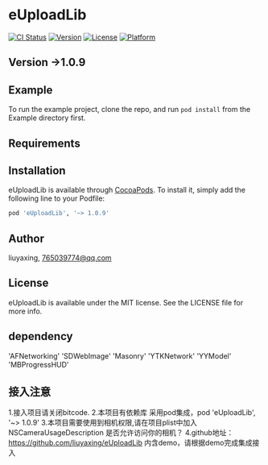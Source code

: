 # eUploadLib

[![CI Status](https://img.shields.io/travis/liuyaxing/eUploadLib.svg?style=flat)](https://travis-ci.org/liuyaxing/eUploadLib)
[![Version](https://img.shields.io/cocoapods/v/eUploadLib.svg?style=flat)](https://cocoapods.org/pods/eUploadLib)
[![License](https://img.shields.io/cocoapods/l/eUploadLib.svg?style=flat)](https://cocoapods.org/pods/eUploadLib)
[![Platform](https://img.shields.io/cocoapods/p/eUploadLib.svg?style=flat)](https://cocoapods.org/pods/eUploadLib)

## Version ->1.0.9

## Example

To run the example project, clone the repo, and run `pod install` from the Example directory first.

## Requirements

## Installation

eUploadLib is available through [CocoaPods](https://cocoapods.org). To install
it, simply add the following line to your Podfile:

```ruby
pod 'eUploadLib', '~> 1.0.9'
```

## Author

liuyaxing, 765039774@qq.com

## License

eUploadLib is available under the MIT license. See the LICENSE file for more info.

## dependency 
'AFNetworking'
'SDWebImage'
'Masonry'
'YTKNetwork'
'YYModel'
'MBProgressHUD'




## 接入注意

1.接入项目请关闭bitcode.
2.本项目有依赖库 采用pod集成，pod 'eUploadLib', '~> 1.0.9'
3.本项目需要使用到相机权限,请在项目plist中加入
<key>NSCameraUsageDescription</key>
<string>是否允许访问你的相机？</string>
4.github地址：https://github.com/liuyaxing/eUploadLib  内含demo，请根据demo完成集成接入
